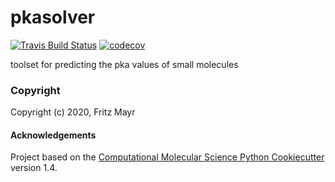 pkasolver
==============================
[//]: # (Badges)
[![Travis Build Status](https://travis-ci.com/REPLACE_WITH_OWNER_ACCOUNT/pkasolver.svg?branch=master)](https://travis-ci.com/REPLACE_WITH_OWNER_ACCOUNT/pkasolver)
[![codecov](https://codecov.io/gh/REPLACE_WITH_OWNER_ACCOUNT/pkasolver/branch/master/graph/badge.svg)](https://codecov.io/gh/REPLACE_WITH_OWNER_ACCOUNT/pkasolver/branch/master)


toolset for predicting the pka values of small molecules

### Copyright

Copyright (c) 2020, Fritz Mayr


#### Acknowledgements
 
Project based on the 
[Computational Molecular Science Python Cookiecutter](https://github.com/molssi/cookiecutter-cms) version 1.4.
